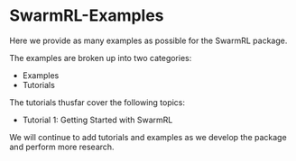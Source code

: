 # SwarmRL-Examples
Here we provide as many examples as possible for the SwarmRL package. 

The examples are broken up into two categories:
- Examples
- Tutorials

The tutorials thusfar cover the following topics:

- Tutorial 1: Getting Started with SwarmRL

We will continue to add tutorials and examples as we develop the package and perform more research.
